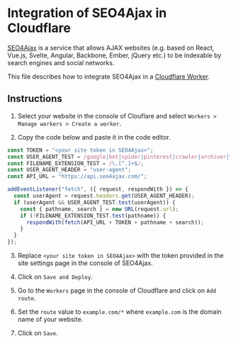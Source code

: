 # Integration of SEO4Ajax in Cloudflare


[SEO4Ajax](https://www.seo4ajax.com) is a service that allows AJAX websites
(e.g. based on React, Vue.js, Svelte, Angular, Backbone, Ember, jQuery etc.) to
be indexable by search engines and social networks.

This file describes how to integrate SEO4Ajax in a [Cloudflare Worker](https://workers.cloudflare.com/).

## Instructions

1. Select your website in the console of Clouflare and select `Workers > Manage workers > Create a worker`.

2. Copy the code below and paste it in the code editor.

```js
const TOKEN = "<your site token in SEO4Ajax>";
const USER_AGENT_TEST = /google|bot|spider|pinterest|crawler|archiver|flipboardproxy|mediapartners|facebookexternalhit|insights|quora|whatsapp|slurp/i;
const FILENAME_EXTENSION_TEST = /\.[^.]+$/; 
const USER_AGENT_HEADER = "user-agent";
const API_URL = "https://api.seo4ajax.com/";

addEventListener("fetch", ({ request, respondWith }) => {
  const userAgent = request.headers.get(USER_AGENT_HEADER);
  if (userAgent && USER_AGENT_TEST.test(userAgent)) {
    const { pathname, search } = new URL(request.url);
    if (!FILENAME_EXTENSION_TEST.test(pathname)) {
      respondWith(fetch(API_URL + TOKEN + pathname + search));
    }
  }
});
```

3. Replace `<your site token in SEO4Ajax>` with the token provided in the site settings page in the console of SEO4Ajax.

4. Click on `Save and Deploy`.

5. Go to the `Workers` page in the console of Cloudflare and click on `Add route`.

6. Set the `route` value to `example.com/*` where `example.com` is the domain name of your website.

7. Click on `Save`.
